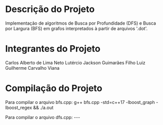 # Descrição do Projeto

Implementação de algoritmos de Busca por Profundidade (DFS) e Busca por Largura (BFS) em grafos interpretados à partir de arquivos '.dot'.

# Integrantes do Projeto

Carlos Alberto de Lima Neto
Lutércio Jackson Guimarães Filho
Luiz Guilherme Carvalho Viana

# Compilação do Projeto

Para compilar o arquivo bfs.cpp: g++ bfs.cpp -std=c++17 -lboost_graph -lboost_regex && ./a.out

Para compilar o arquivo dfs.cpp: ---